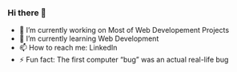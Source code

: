 ### Hi there 👋

- 🔭 I’m currently working on Most of Web Developement Projects
- 🌱 I’m currently learning Web Development
- 📫 How to reach me: LinkedIn
- ⚡ Fun fact: The first computer “bug” was an actual real-life bug


